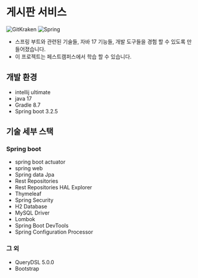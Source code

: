 # 게시판 서비스
![GitKraken](https://img.shields.io/badge/GitKraken-179287?style=for-the-badge&logo=GitKraken&logoColor=white)
![Spring](https://img.shields.io/badge/Spring-6DB33F?style=for-the-badge&logo=Spring&logoColor=white)
* 스프링 부트와 관련된 기술들, 자바 17 기능들, 개발 도구들을 경험 할 수 있도록 만들어졌습니다.
* 이 프로젝트는 페스트캠퍼스에서 학습 할 수 있습니다.

## 개발 환경
* intellij ultimate
* java 17
* Gradle 8.7
* Spring boot 3.2.5
## 기술 세부 스택
### Spring boot
* spring boot actuator
* spring web
* Spring data Jpa
* Rest Repositories
* Rest Repositories HAL Explorer
* Thymeleaf
* Spring Security
* H2 Database
* MySQL Driver
* Lombok
* Spring Boot DevTools
* Spring Configuration Processor
### 그 외
 * QueryDSL 5.0.0
 * Bootstrap
